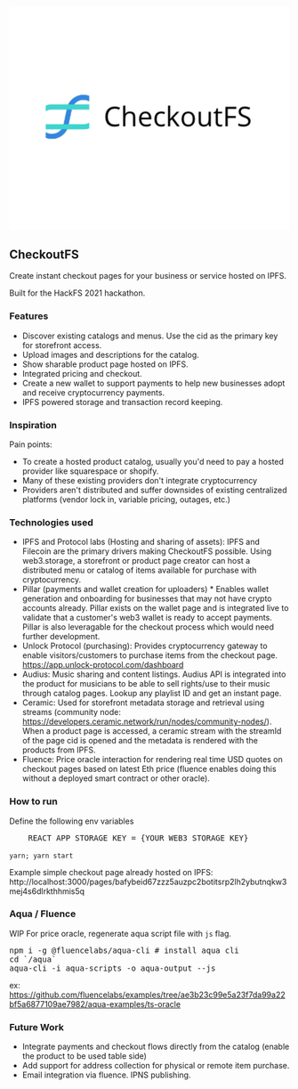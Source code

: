 <p align='center'>
    <img src='./img/logo_sq.png' width=600/>
</p>

## CheckoutFS

Create instant checkout pages for your business or service hosted on IPFS.

Built for the HackFS 2021 hackathon.

### Features

- Discover existing catalogs and menus. Use the cid as the primary key for storefront access.
- Upload images and descriptions for the catalog.
- Show sharable product page hosted on IPFS.
- Integrated pricing and checkout.
- Create a new wallet to support payments to help new businesses adopt and receive cryptocurrency payments.
- IPFS powered storage and transaction record keeping.

### Inspiration

Pain points:

- To create a hosted product catalog, usually you'd need to pay a hosted provider like squarespace or shopify.
- Many of these existing providers don't integrate cryptocurrency
- Providers aren't distributed and suffer downsides of existing centralized platforms (vendor lock in, variable pricing, outages, etc.)

### Technologies used

- IPFS and Protocol labs (Hosting and sharing of assets): IPFS and Filecoin are the primary drivers making CheckoutFS possible. Using web3.storage, a storefront or product page creator can host a distributed menu or catalog of items available for purchase with cryptocurrency.
- Pillar (payments and wallet creation for uploaders) * Enables wallet generation and onboarding for businesses that may not have crypto accounts already. Pillar exists on the wallet page and is integrated live to validate that a customer's web3 wallet is ready to accept payments. Pillar is also leveragable for the checkout process which would need further development.
- Unlock Protocol (purchasing): Provides cryptocurrency gateway to enable visitors/customers to purchase items from the checkout page. https://app.unlock-protocol.com/dashboard
- Audius: Music sharing and content listings. Audius API is integrated into the product for musicians to be able to sell rights/use to their music through catalog pages. Lookup any playlist ID and get an instant page.
- Ceramic: Used for storefront metadata storage and retrieval using streams (community node: https://developers.ceramic.network/run/nodes/community-nodes/). When a product page is accessed, a ceramic stream with the streamId of the page cid is opened and the metadata is rendered with the products from IPFS.
- Fluence: Price oracle interaction for rendering real time USD quotes on checkout pages based on latest Eth price (fluence enables doing this without a deployed smart contract or other oracle).

### How to run

Define the following env variables

<pre>
    REACT_APP_STORAGE_KEY = {YOUR_WEB3_STORAGE_KEY}
</pre>

`yarn; yarn start`

Example simple checkout page already hosted on IPFS: http://localhost:3000/pages/bafybeid67zzz5auzpc2botitsrp2lh2ybutnqkw3mej4s6dlrkthhmis5q

### Aqua / Fluence
WIP
For price oracle, regenerate aqua script file with `js` flag.

<pre>
npm i -g @fluencelabs/aqua-cli # install aqua cli
cd `/aqua`
aqua-cli -i aqua-scripts -o aqua-output --js
</pre>

ex: https://github.com/fluencelabs/examples/tree/ae3b23c99e5a23f7da99a22bf5a6877109ae7982/aqua-examples/ts-oracle

<!--
Demo flow:
1. Intro (compare with shopify)
2. Assets (IPFS / filecoin)
3. Upload (IPFS / filecoin)
4. Generate CID with hosted content (IPFS / filecoin)
5. QR Code for page.
6. Preview page (fluence, ceramic)
7. Show checkout modal (unlock).
8. Music page
9. Generate wallet to receive funds (pillar)

-->

### Future Work

- Integrate payments and checkout flows directly from the catalog (enable the product to be used table side)
- Add support for address collection for physical or remote item purchase.
- Email integration via fluence. IPNS publishing.

<!--
### Other links
* https://www.notion.so/Prizes-HackFS-d2aeebcda5694c7a9c06dc7aa2b7a2d8
* https://www.qr-code-generator.com/qr-code-api/?target=api-ad

React
* https://www.npmjs.com/package/react-catalog-view
* https://www.npmjs.com/package/react-image-gallery

-->
